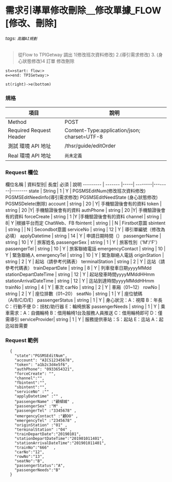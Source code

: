 # 需求引導單修改刪除＿修改單據_FLOW [修改、刪除]
###### tags: `高鐵AI規劃`

>從Flow to TPIGetway 調出 1(修改班次資料修改) 2.(導引需求修改) 3. (身心狀態修改)4
>訂單 修改刪除

```flow
st=>start: flow:>
e=>end: TPIGetway:>

st(right)->e(bottom)

```

### 規格

  項目 | 說明
  ---- | ---
  Method | POST
  Required Request Header |  Content-Type:application/json; charset=UTF-8
  測試 環境 API 地址 | /thsr/guide/editOrder
  Real 環境 API 地址 | `尚未定義`

### Request 欄位

欄位名稱 | 資料型別| 長度| 必須 | 說明
--------- | ------- |-----| --------|--------|--------
state | String | 1 | Y | PGSMSEditNum(修改班次資料修改) PGSMSEditNeedinfo(導引需求修改) PGSMSEditNeedState (身心狀態修改) PGSMSDelete(刪除)
account | string | 20 | Y| 手機驗證後會有的資料
token | string | 20 |Y| 手機驗證後會有的資料
authPhone | string | 20 |Y| 手機驗證後會有的資料
forceCreate |  string | 1 |Y |手機驗證後會有的資料
channel | string | 8|  Y |根據平台而定 ChatWeb、FB
fbintent | string | | N | Firstbot意圖
sbintent | string | | N | Secondbot意圖
serviceNo | string | 12 | Y | 導引單編號（修改為必填）
applyDatetime | string | 14 | Y | 申請日期時間（）
passengerName | string | 10 | Y | 旅客姓名
passengerSex | string | 1 | Y | 旅客性別（'M'/'F'）
passengerTel | string | 10 | Y | 旅客聯絡電話
emergencyContact | string | 10 | Y | 緊急聯絡人
emergencyTel | string | 10 | Y | 緊急聯絡人電話
originStation | string | 2 | Y | 起站（請參考代碼表）
terminalStation | string | 2 | Y | 迄站（請參考代碼表）
trainDepartDate | string | 8 | Y |  列車發車日期yyyyMMdd
stationDepartDateTime | string | 12 | Y | 起站發車時間yyyyMMddHHmm
stationArrivalDateTime | string | 12 | Y | 迄站到達時間yyyyMMddHHmm
trainNo | string | 4 | Y | 車次
carNo | string | 2 | Y | 車廂（01~12）
rowNo | string | 2 | Y | 座位排數（01~20）
seatNo | string | 1 | Y | 座位號碼（A/B/C/D/E）
passengerStatus | string | 1 | Y | 身心狀況：A：視障 B：年長 C：行動不便 D：拐杖/助行器 E：輪椅旅客 
passengerNeeds | string | 1 | Y | 乘車需求：A：自備輪椅 B：借用輪椅1台及服務人員推送 C：借用輪椅即可 D：僅需導引
  serviceProvider| string | 1 | Y | 服務提供車站：S：起站 E：迄站 A：起迄站皆需要


### Request 範例
```
  {   
    "state":"PGSMSEditNum",
    "account": "AICS12345678",			
    "token": "a1b2c3d4e5f6",			
    "authPhone": "0933654321",			
    "forceCreate": "",	
    "channel":"",
    "fbintent":"",
    "sbintent":"",
    "serviceNo" :"" ,
    "applyDatetime" :"" ,
    "passengerName" :"顧傾城" ,
    "passengerSex" :"M" ,
    "passengerTel" :"3345678" ,
    "emergencyContact" :"顧OO" ,
    "emergencyTel" :"2345678" ,
    "originStation" :"01" ,
    "terminalStation" :"04" ,
    "trainDepartDate":"20190101",
    "stationDepartDateTime":"201901011401",
    "stationArrivalDateTime":"201901011401",
    "trainNo":"666"  ,
    "carNo":"12",
    "rowNo":"13",
    "seatNo":"B",
    "passengerStatus":"A",
    "passengerNeeds":"B"    
  }
```
